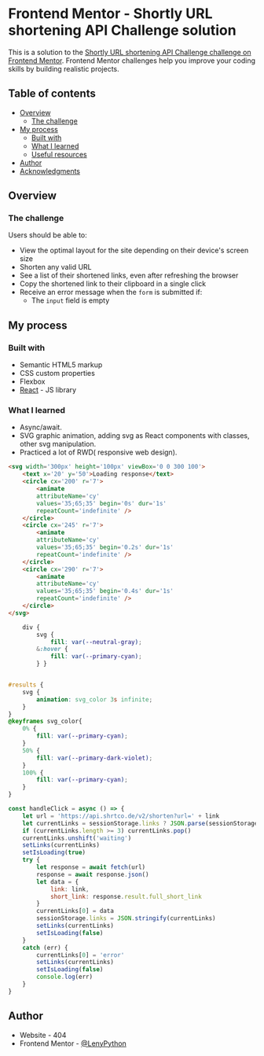 # Frontend Mentor - Shortly URL shortening API Challenge solution

This is a solution to the [Shortly URL shortening API Challenge challenge on Frontend Mentor](https://www.frontendmentor.io/challenges/url-shortening-api-landing-page-2ce3ob-G). Frontend Mentor challenges help you improve your coding skills by building realistic projects. 

## Table of contents

- [Overview](#overview)
  - [The challenge](#the-challenge)
- [My process](#my-process)
  - [Built with](#built-with)
  - [What I learned](#what-i-learned)
  - [Useful resources](#useful-resources)
- [Author](#author)
- [Acknowledgments](#acknowledgments)

## Overview

### The challenge

Users should be able to:

- View the optimal layout for the site depending on their device's screen size
- Shorten any valid URL
- See a list of their shortened links, even after refreshing the browser
- Copy the shortened link to their clipboard in a single click
- Receive an error message when the `form` is submitted if:
  - The `input` field is empty

## My process

### Built with

- Semantic HTML5 markup
- CSS custom properties
- Flexbox
- [React](https://reactjs.org/) - JS library


### What I learned

- Async/await.
- SVG graphic animation, adding svg as React components with classes, other svg manipulation.
- Practiced a lot of RWD( responsive web design).

```html
<svg width='300px' height='100px' viewBox='0 0 300 100'>
	<text x='20' y='50'>Loading response</text>
	<circle cx='200' r='7'>
		<animate
		attributeName='cy'
		values='35;65;35' begin='0s' dur='1s'
		repeatCount='indefinite' />
	</circle>
	<circle cx='245' r='7'>
		<animate
		attributeName='cy'
		values='35;65;35' begin='0.2s' dur='1s'
		repeatCount='indefinite' />
	</circle>
	<circle cx='290' r='7'>
		<animate
		attributeName='cy'
		values='35;65;35' begin='0.4s' dur='1s'
		repeatCount='indefinite' />
	</circle>
</svg>
```
```css
	div {
		svg {
			fill: var(--neutral-gray);
		&:hover {
			fill: var(--primary-cyan);
		} }


#results {
	svg {
		animation: svg_color 3s infinite;
	}
}
@keyframes svg_color{
	0% {
		fill: var(--primary-cyan);
	}
	50% {
		fill: var(--primary-dark-violet);
	}
	100% {
		fill: var(--primary-cyan);
	}
}
```
```js
const handleClick = async () => {
	let url = 'https://api.shrtco.de/v2/shorten?url=' + link
	let currentLinks = sessionStorage.links ? JSON.parse(sessionStorage.links) : []
	if (currentLinks.length >= 3) currentLinks.pop()
	currentLinks.unshift('waiting')
	setLinks(currentLinks)
	setIsLoading(true)
	try {
		let response = await fetch(url)
		response = await response.json()
		let data = {
			link: link,
			short_link: response.result.full_short_link
		}
		currentLinks[0] = data
		sessionStorage.links = JSON.stringify(currentLinks)
		setLinks(currentLinks)
		setIsLoading(false)
	}
	catch (err) {
		currentLinks[0] = 'error'
		setLinks(currentLinks)
		setIsLoading(false)
		console.log(err)
	}
}
```

## Author

- Website - 404
- Frontend Mentor - [@LenyPython](https://www.frontendmentor.io/profile/LenyPython)



